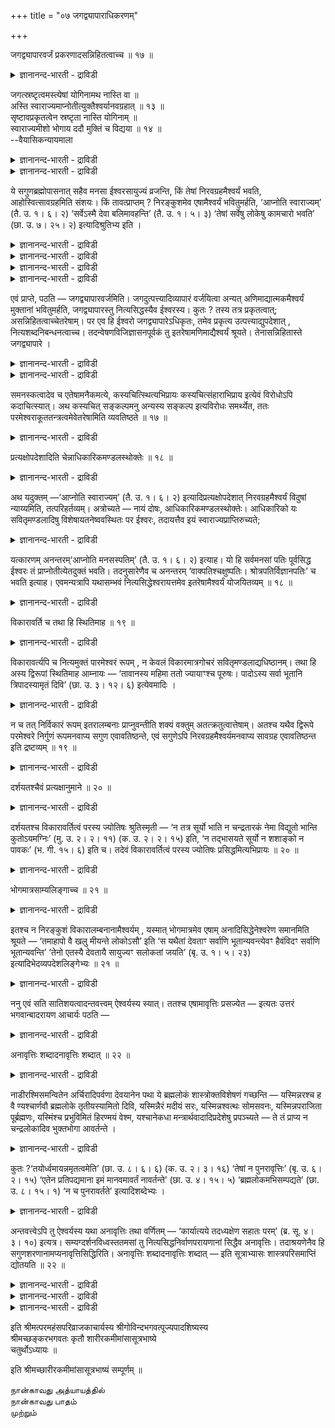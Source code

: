 +++
title = "०७ जगद्व्यापाराधिकरणम्"

+++

जगद्व्यापारवर्जं प्रकरणादसन्निहितत्वाच्च ॥ १७ ॥  
<details><summary>ज्ञानानन्द-भारती - द्राविडी</summary>

जगत्व्याबारवर्जम् प्रगरणादसन्निहिदत्वाच्च ॥ १७ ॥
</details>

जगत्स्रष्टृत्वमस्त्येषां योगिनामथ नास्ति वा ॥  
अस्ति स्वाराज्यमाप्नोतीत्युक्तैश्वर्यानवग्रहात् ॥ १३ ॥  
सृष्टावप्रकृतत्वेन स्रष्टृता नास्ति योगिनाम् ॥  
स्वाराज्यमीशो भोगाय ददौ मुक्तिं च विद्यया ॥ १४ ॥  
--वैयासिकन्यायमाला

<details><summary>ज्ञानानन्द-भारती - द्राविडी</summary>

योगिगळुक्कु उलगप् पडैप्पुत् तॊऴिल् उण्डा ल्लैया ऎऩ्ऱ विसारत्तिल्,
स्वाराज्यत्तैप् पॆऱुगिऱाऩ् ऎऩ्ऱु मुऴुमैयाऩ ईच्वरत् तऩ्मैयैक् कूऱियुळ्ळ
कारणत्तिऩाल् पडैप्पुम् योगिगळुक्कु उण्डु।
</details>

<details><summary>ज्ञानानन्द-भारती - द्राविडी</summary>

स्रुष्टि कालत्तिल् योगियिऩ् इरुत्तले किडैयादाऩदाल् उलगप् पडैप्पु
इवरुक्कु किडैयादु। ईच्वरऩ् योगिगळुक्कु तऩदु सुगबोगङ्गळिल् मट्टुम् पङ्गु
तरुगिऱार्। कडैसियिल् ञाऩमऱिन्दु मुक्तियैयुम् तरुवार्।
</details>

ये सगुणब्रह्मोपासनात् सहैव मनसा ईश्वरसायुज्यं व्रजन्ति, किं तेषां
निरवग्रहमैश्वर्यं भवति, आहोस्वित्सावग्रहमिति संशयः। किं तावत्प्राप्तम्
? निरङ्कुशमेव एषामैश्वर्यं भवितुमर्हति, ‘आप्नोति स्वाराज्यम्’ (तै. उ.
१। ६। २) ‘सर्वेऽस्मै देवा बलिमावहन्ति’ (तै. उ. १। ५। ३) ‘तेषां
सर्वेषु लोकेषु कामचारो भवति’ (छा. उ. ७। २५। २) इत्यादिश्रुतिभ्य इति ।

<details><summary>ज्ञानानन्द-भारती - द्राविडी</summary>

(ईसुवर सायुज्यमडैन्द पिरह्मोबासगर्गळुक्कु उलगैप् पडैक्कुम् तऩ्मै उण्डा,
इल्लैया ऎऩ्ऱु सन्देहम्। ताऩे राजावाग आगिऱाऩ् ऎऩ्ऱु ऎल्लैयऱ्ऱ ऐसुवर्यम्
अवर्गळुक्कु सॊल्लियिरुप् पदाल् उलगैप् पडैक्कुम् सक्तियुम् उण्डु ऎऩ्ऱु
पूर्वबक्षम्।
</details>

<details><summary>ज्ञानानन्द-भारती - द्राविडी</summary>

सुरुदियिल् सिरुष्टियैप्पऱ्ऱिक् कूऱुमिडङ् गळिल् ईसुवरऩैप्पऱ्ऱिये
कूऱियिरुप्पदालुम् उबासगर् कळैप् पऱ्ऱिक् कूऱाददालुम् सिरुष्टि सॆय्वदु
ईसुवरऩ् ताऩ्। उबासगर्गळल्ल। अन्द ईसुवरऩुडैय अरुळाल् ताऩ् इवर्गळुक्कु
ऐसुवर्यम् किडैक्किऱदु पडैप्पु, कात्तल्, अऴित्तल् ऎऩ्ऱगारियङ्गळै पल
उबासगर्गळ् सॆय्य आरम्बित्ताल् अवर्गळुक्कुळ् अबिप्पिराय पेदम् एऱ्पट्टु
ऒरु कारियमुम् नडक्कादु। आदलाल् नित्यराऩ ईसुवरऩ् ऒरुवर्दाऩ् सिरुष्टि
मुदलाऩ कारियङ्गळै सॆय्गिऱार्। उबासगर्गळ् वॆगुगालम् पोगङ्गळै
अऩुबवित्तुविट्टु मुडिविल् ईसऩदु अरुळाल् पिरह्मञाऩम् पॆऱ्ऱु विदेह मुक्ति
अडैगिऱार्गळ्। सन्दिरलोगम् सॆऩ्ऱवर्गळैप्पोल इवर्गळ् पिऱप्पदऱ् काग
इव्वुलगुक्कु तिरुम्बि वरुवदु इल्लै। इव्वुलगि लेये ञाऩम् पॆऱ्ऱवर्गळुक्कु
उडऩे मुक्ति। उबासगर्गळुक्कु पिरह्मलोगम् पोय् पिऩ्ऩाल् मुक्ति ऎऩ्ऱु
सित्तान्दम्।)
</details>

<details><summary>ज्ञानानन्द-भारती - द्राविडी</summary>

सगुण पिरह्मत्तिऩ् उबासऩैयिऩाल् ऎवर्गळ् मऩसुडऩैये ईसुवरऩुडैय सायुज्यत्तै
अडैगि ऱार्गळो, अवर्गळुडैय ईसुवरत् तऩ्मै वरम्बऱ्ऱ ताय् इरुक्कुमा अल्लदु
वरम्बुळ्ळदा? ऎऩ्ऱु संसयम्।
</details>

<details><summary>ज्ञानानन्द-भारती - द्राविडी</summary>

पूर्वक्षम्: ऎदु नियायम् वरम्बऱ्ऱऐसुवर्यम् एऱ्पडुवदुदाऩ् नियायम्
"तऩक्कुत्ताऩे अरसऩायिरुक्कुम् तऩ्मैयै अडैगिऱाऩ्" (तैत्तिरीय। १ ६-२)
“ऎल्ला तेवर्गळुम् इवऩुक्कु पलि कॊण्डु कॊडुक्किऱार्गळ्” (तैत्तिरीय।
१५-३), "अवर्गळुक्कु ऎल्ला लोगङ्गळिलुम् इष्टप्पडि सञ्जारम् उण्डु' (सान्।
VII २५-२ VIII १-६) मुदलाऩ सुरुदिगळिलिरुन्दु, ऎऩ्ऱु।
</details>

एवं प्राप्ते, पठति — जगद्व्यापारवर्जमिति। जगदुत्पत्त्यादिव्यापारं
वर्जयित्वा अन्यत् अणिमाद्यात्मकमैश्वर्यं मुक्तानां भवितुमर्हति,
जगद्व्यापारस्तु नित्यसिद्धस्यैव ईश्वरस्य। कुतः ? तस्य तत्र
प्रकृतत्वात्; असन्निहितत्वाच्चेतरेषाम्। पर एव हि ईश्वरो
जगद्व्यापारेऽधिकृतः, तमेव प्रकृत्य उत्पत्त्याद्युपदेशात् ,
नित्यशब्दनिबन्धनत्वाच्च। तदन्वेषणविजिज्ञासनपूर्वकं तु
इतरेषामणिमाद्यैश्वर्यं श्रूयते। तेनासन्निहितास्ते जगद्व्यापारे ।

<details><summary>ज्ञानानन्द-भारती - द्राविडी</summary>

सित्तान्दम्: इप्पडि वरुम्बोदु सॊल्गिऱार्। "जगत् वियाबारम् नीङ्गलाग”
ऎऩ्ऱु जगत्तिऩ् उत्पत्ति मुदलाऩ वियाबारत्तैत्तविर मऱ्ऱदाऩ अणिमा मुदलाऩ
रूबमायुळ्ळ ऐसुवर्यम् मुक्तर्गळुक्कुम् एऱ्पडक्कूडियदु; जगत् वियाबारमो
नित्यमायिरुक्कुम् ईसुवरऩुक्कुत्ताऩ्।
</details>

<details><summary>ज्ञानानन्द-भारती - द्राविडी</summary>

एऩ्? अवर् पिरगिरुदमायिरुप्पदालुम्, मऱ्ऱवर्गळ् समीबत्तिलिल्लाददिऩालुम्
(पिरगिरुदमिल्लाददिऩालुम्)। जगत् वियाबार विषयत्तिल् मेलायुळ्ळ ईसुवरऩ्दाऩे
मुऩ्ऩाल् ऎडुत्तुच् चॊल्लप्पट्टिरुक्किऱार्। अवरैये आरम्बित्तु स्रुष्टि
मुदलियदु उबदेसिक्कप्पट्टिरुप् पदाल्। नित्यर् ऎऩ्ऱ सप्तम् अवरुक्के
पॊरुन्दुमाऩ तिऩालुम्। अवरैत्तेडि अऱिवदै मुऩ्ऩिट्टुत्ताऩे मऱ्ऱवर्गळुक्कु
अणिमा मुदलाऩ ऐसुवर्यम् सॊल्लप् पडुगिऱदु; अदिऩाल् अवर्गळ् जगत्
वियाबारत्तिल् समीबत्तिलुळ्ळवर्गळिल्लै।
</details>

समनस्कत्वादेव च एतेषामनैकमत्ये, कस्यचित्स्थित्यभिप्रायः
कस्यचित्संहाराभिप्राय इत्येवं विरोधोऽपि कदाचित्स्यात्। अथ कस्यचित्
सङ्कल्पमनु अन्यस्य सङ्कल्प इत्यविरोधः समर्थ्येत, ततः
परमेश्वराकूततन्त्रत्वमेवेतरेषामिति व्यवतिष्ठते ॥ १७ ॥

<details><summary>ज्ञानानन्द-भारती - द्राविडी</summary>

मऩसुडऩ् कूडिऩवर्गळॆऩ्ऱदिऩालेये, अवर्गळुक्कु ऒरे अबिप्रायमिल्लामल् पल
अबिप्राय मेऱ्पडुम्बॊऴुदु ऒरुवरुक्कु जगत्तिऩ् स्तिदियिल् अबिप्पिरायम्,
ऒरुवरुक्कु सम्हारत्तिल् अबिप्पिरायम् ऎऩ्ऱु विरोदम्गूड सिल समयङ्गळिल्
एऱ्पडलाम्। ऒरुव रुडैय सङ्गल्बत्तै अऩुसरित्तु मऱ्ऱवरुडैय सङ्गल्बमॆऩ्बदाल्
विरोदम् इल्लैयेयॆऩ्ऱु समादाऩम् सॊऩ्ऩाल्, अप्पॊऴुदु मेलायुळ्ळ ईसुवरऩुडैय
अबिप्पिरायत्तिऱ्कुट्पट्टु इरुक्कुम् तऩ्मैदाऩ् मऱ्ऱवर्गळुक्कु ऎऩ्बदु
स्तिरमागिऱदु।
</details>

प्रत्यक्षोपदेशादिति चेन्नाधिकारिकमण्डलस्थोक्तेः ॥ १८ ॥  
<details><summary>ज्ञानानन्द-भारती - द्राविडी</summary>

प्रत्यक्षोबदे षादि सेन्नआदिगारिगमण्डलस्तोक्ते: ॥ १८ ॥
</details>

अथ यदुक्तम् —‘आप्नोति स्वाराज्यम्’ (तै. उ. १। ६। २)
इत्यादिप्रत्यक्षोपदेशात् निरवग्रहमैश्वर्यं विदुषां न्याय्यमिति,
तत्परिहर्तव्यम्। अत्रोच्यते — नायं दोषः, आधिकारिकमण्डलस्थोक्तेः।
आधिकारिको यः सवितृमण्डलादिषु विशेषायतनेष्ववस्थितः पर ईश्वरः, तदायत्तैव
इयं स्वाराज्यप्राप्तिरुच्यते;

<details><summary>ज्ञानानन्द-भारती - द्राविडी</summary>

तऩक्कुत्ताऩे अरसऩायिरुक्कुम् तऩ्मैयै अडैगिऱाऩ् (तैत्तिरीय। १६-२) ऎऩ्बदु
मुदलिय नेराऩ उबदेसमिरुप्पदाल् वरम्बिल्लाद ऐसुवर्यम् वित्वाऩ्ग ळुक्कु
एऱ्पडुवदु नियायमॆऩ्ऱु ऎदु सॊल्लप्पट्टदो, अदै परिहरिक्क वेण्डुम्।
अव्विषयत्तिल् सॊल्लप् पडुगिऱदु। "इदु तोषमिल्लै”, आदिगारिग मण्ड लत्तिल्
उळ्ळवर्गळैच् चॊल्वदाल्। अदिगारम् पॆऱ्ऱवराग ऎवर् सूर्यमण्डलम् मुदलाऩ
सिऱन्द स्ताऩङ्गळिल् मेलाऩ ईसुवरराग इरुक्किऱारो, अवरुक्कु अदीऩमागत्ताऩ्
इन्द स्वाराज्य पिराप्ति सॊल्लप्पडुगिऱदु।
</details>

यत्कारणम् अनन्तरम्‘आप्नोति मनसस्पतिम्’ (तै. उ. १। ६। २) इत्याह। यो हि
सर्वमनसां पतिः पूर्वसिद्ध ईश्वरः तं प्राप्नोतीत्येतदुक्तं भवति।
तदनुसारेणैव च अनन्तरम् ‘वाक्पतिश्चक्षुष्पतिः। श्रोत्रपतिर्विज्ञानपतिः’
च भवति इत्याह। एवमन्यत्रापि यथासम्भवं नित्यसिद्धेश्वरायत्तमेव
इतरेषामैश्वर्यं योजयितव्यम् ॥ १८ ॥

<details><summary>ज्ञानानन्द-भारती - द्राविडी</summary>

ऎऩ्ऩ कारणमॆऩ्ऱाल्, अडुत्ताल् पोल् “मऩसिऩ् पदियै अडैगिऱाऩ् (तैत्तिरी १
६-२) ऎऩ्ऱु सॊल्लियिरुक्किऱदु। ऎवर् ऎल्ला मऩस्कळुक्कुम् पदियाय् मुऩ्ऩमेये
ईसुवरऩाग इरुक्किऱारो, अवरै अडै किऱाऩ् ऎऩ्ऱु इदु सॊऩ्ऩदाग आगिऱदु। अदै
अऩुसरित्तेयुम् पिऩ्ऩाल् “वाक्कुक्कुप्पदि, कण्णुक् कुप्पदि,
कादुक्कुप्पदि, पुत्तिक्कु पदियागवुम् आगिऱाऩ्” (तैत्तिरी १ ६-२) ऎऩ्ऱु
सॊल्लियिरुक्किऱदु इव्विदमे मऱ्ऱ इडङ्गळिलुम् नित्य सित्तराऩ ईसुवरऩुक्कु
उट् पट्टुत् ताऩ् मऱ्ऱवर्गळुडैय ऐसुवर्यम् ऎऩ्ऱु ऎप्पडि पॊरुन्दुमो अप्पडि
सोत्तुक्कॊळ्ळ वेण्डियदु।
</details>

विकारावर्ति च तथा हि स्थितिमाह ॥ १९ ॥  
<details><summary>ज्ञानानन्द-भारती - द्राविडी</summary>

विगारावर्त्ति स तदाहि स्तिदिमाह ॥ १९ ॥
</details>

विकारावर्त्यपि च नित्यमुक्तं पारमेश्वरं रूपम् , न केवलं विकारमात्रगोचरं
सवितृमण्डलाद्यधिष्ठानम्। तथा हि अस्य द्विरूपां स्थितिमाह आम्नायः —
‘तावानस्य महिमा ततो ज्यायाꣳश्च पूरुषः। पादोऽस्य सर्वा भूतानि
त्रिपादस्यामृतं दिवि’ (छा. उ. ३। १२। ६) इत्येवमादिः ।

<details><summary>ज्ञानानन्द-भारती - द्राविडी</summary>

नित्यमुक्तमाय् (ऎप्पॊऴुदुम् संसारत्तिऱ्कु उळ्बडाददाय्) विगारत्तिल्
(कार्य पिरबञ्जत्तिल्) इल्लाददायुम् परमेसुवररुडैय स्वरूबम् उण्डु,
विगारङ्गळै मात्तिरम् विषयमायुळ्ळ सूर्यमण्डलम् मुदलाऩ
अदिष्टाऩत्तिलिरुक्कुम् स्वरूबम् मात्तिर मॆऩ्बदिल्लै, अप्पडियल्लवा इरुविद
स्वरूबमा युळ्ळ स्तिदियै वेदम् सॊल्गिऱदु। “अवरुडैय महिमै अव्वळवु। अदऱ्कु
मेलायुळ्ळवरुम् पुरुषर्। ऎल्ला पिराणिगळुम् इवरुडैय काल्बागम् इवरुडैय
मूऩ्ऱुबादङ्गळ् त्युलोगत्तिल्" (सान् III १२-६) ऎऩ्बदु मुदलियदु।
</details>

न च तत् निर्विकारं रूपम् इतरालम्बनाः प्राप्नुवन्तीति शक्यं वक्तुम्
अतत्क्रतुत्वात्तेषाम्। अतश्च यथैव द्विरूपे परमेश्वरे निर्गुणं
रूपमनवाप्य सगुण एवावतिष्ठन्ते, एवं सगुणेऽपि निरवग्रहमैश्वर्यमनवाप्य
सावग्रह एवावतिष्ठन्त इति द्रष्टव्यम् ॥ १९ ॥

<details><summary>ज्ञानानन्द-भारती - द्राविडी</summary>

मऱ्ऱदै अवलम्बिक्किऱवर्गळ् अन्द विगारमऱ्ऱ स्वरूबत्तै अडैगिऱार्गळॆऩ्ऱु
सॊल्वदु सात्य मिल्लै, अवर्गळुक्कु अदिल् ऎण्णमिल्लाददिऩाल्। अदे
कारणत्तिऩाल्, ऎप्पडि इरण्डु स्वरूबमुळ्ळ वराग परमेसुवरऩ् इरुक्कुम्बोदु
निर्गुणरूबत्तै यडैयामल् सगुणत्तिलेये निऩ्ऱु विडुगिऱार्गळो। अप्पडिये
सगुणत्तिलुम्गूड वरम्बऱ्ऱ ऐसुवर्यत्तै अडैयामल् वरम्बिऱ्कुळ्बट्टदिलेये
निऩ्ऱुविडुगि ऱार्गळ् ऎऩ्ऱु अऱियवुम्।
</details>

दर्शयतश्चैवं प्रत्यक्षानुमाने ॥ २० ॥  
<details><summary>ज्ञानानन्द-भारती - द्राविडी</summary>

तर्सयदच्चैवम् प्रत्यक्षाऩुमाऩे ॥ २० ॥
</details>

दर्शयतश्च विकारावर्तित्वं परस्य ज्योतिषः श्रुतिस्मृती — ‘न तत्र सूर्यो
भाति न चन्द्रतारकं नेमा विद्युतो भान्ति कुतोऽयमग्निः’ (मु. उ. २। २।
११) (क. उ. २। २। १५) इति, ‘न तद्भासयते सूर्यो न शशाङ्को न पावकः’ (भ.
गी. १५। ६) इति च। तदेवं विकारावर्तित्वं परस्य ज्योतिषः
प्रसिद्धमित्यभिप्रायः ॥ २० ॥

<details><summary>ज्ञानानन्द-भारती - द्राविडी</summary>

मेलाऩ ज्योदिस्सिऱ्कु विगारङ्गळिल्लाद तऩ्मैयै वेदमुम् स्मिरुदियुम्
काट्टुगिऩ्ऱऩ। ’अदऩ् विषयत्तिल् सूर्यऩ् पिरगासिक्किऱदिल्लै; सन्दिरऩो
नक्षत्तिरङ्गळो पिरगासिक्किऱदिल्ल्ै; इन्द मिऩ्ऩल् पिरगासिक्किऱदिल्लै।
इन्द अक्ऩि ऎप्पडि पिरगासिक्कुम् (कड V १५: सुवेदा VI १४ ; मुण्डग II २-१०)
ऎऩ्ऱुम्; “अदै सूर्यऩ् पिरगासप्पडुत्तादु; सन्दिरऩुम् इल्लै,
अक्ऩियुमिल्लै” (कीदै XV – ६) ऎऩ्ऱुम्, आगैयाल् परमाऩ ज्योदिस्सिऱ्कु
इव्विदमाग विगारङ्गळिलिल् लाद तऩ्मै पिरसित्तम् ऎऩ्ऱु अबिप्पिरायम्।
</details>

भोगमात्रसाम्यलिङ्गाच्च ॥ २१ ॥  
<details><summary>ज्ञानानन्द-भारती - द्राविडी</summary>

पोगमात्रसाम्यलिङ्गाच्च ॥ २१ ॥
</details>

इतश्च न निरङ्कुशं विकारालम्बनानामैश्वर्यम् , यस्मात् भोगमात्रमेव एषाम्
अनादिसिद्धेनेश्वरेण समानमिति श्रूयते — ‘तमाहापो वै खलु मीयन्ते लोकोऽसौ’
इति ‘स यथैतां देवताꣳ सर्वाणि भूतान्यवन्त्येवꣳ हैवंविदꣳ सर्वाणि
भूतान्यवन्ति’ ‘तेनो एतस्यै देवतायै सायुज्यꣳ सलोकतां जयति’ (बृ. उ. १।
५। २३) इत्यादिभेदव्यपदेशलिङ्गेभ्यः ॥ २१ ॥

<details><summary>ज्ञानानन्द-भारती - द्राविडी</summary>

विगारत्तै अवलम्बिक्किऱवर्गळुक्कु वरम्बऱ्ऱ ऐसुवर्यमिल्लैयॆऩ्बदु
इवर्गळुक्कु अनादिसित्तरा युळ्ळ ईसुवरऩोडु पोगत्तिल् मात्तिरम् समाऩमा
यिरुक्कुम् तऩ्मै सॊल्लप्पट्टिरुक्किऱदु ऎऩ्ऱ इन्दक् कारणत्तिऩालुम्
“अवरैप्पार्त्तु (पिरह्मा) सॊल् किऱर् अमिरुदमाऩ जलमल्लवा (ऎऩ्ऩाल्)
पूजिक्कप् पडुगिऱदु। अन्द उलगम् (उऩक्कुम्)”, "ऎप्पडि इन्द तेवदैयै ऎल्ला
पिराणिगळुम् रक्षिक्किऩ्ऱऩवो अप्पडिये इव्विदमऱिन्दवऩै ऎल्ला पिराणिगळुम्
रक्षिक्किऩ्ऱऩ” अदऩाल् इन्द तेवदैयुडऩ् समाऩ माऩ तऩ्मै यैयुम्, समाऩ लोगत्
तऩ्मैयैयुम् जयिक्किऱाऩ्” इदु मुदलाऩ वेऱुबडुवदैक् काट्टुम् लिङ्गङ्गळ्
(अडैयाळङ्गळ्) इरुप्पदिलिरुन्दु।
</details>

ननु एवं सति सातिशयत्वादन्तवत्त्वम् ऐश्वर्यस्य स्यात्। ततश्च
एषामावृत्तिः प्रसज्येत — इत्यतः उत्तरं भगवान्बादरायण आचार्यः पठति —

<details><summary>ज्ञानानन्द-भारती - द्राविडी</summary>

इव्विदमाऩाल् अदऱ्कु मेलुळ्ळ तऩ्मैयिरुप् पदाल् ऐसुवर्यत्तिऱ्कु मुडिवुळ्ळ
तऩ्मै एऱ्पडुमे, अदिऩाल् इवर्गळुक्कु तिरुम्बुवदुम् एऱ्पडुमे? ऎऩ्ऱाल्
अदऱ्काग पगवाऩ् पादरायण आसार्यार् पदिल् सॊल्गिऱार्:-
</details>

अनावृत्तिः शब्दादनावृत्तिः शब्दात् ॥ २२ ॥  
<details><summary>ज्ञानानन्द-भारती - द्राविडी</summary>

अनाविरुत्ति सप्तात् अनाव्रुत्ति सप्तात् ॥ २२ ॥
</details>

नाडीरश्मिसमन्वितेन अर्चिरादिपर्वणा देवयानेन पथा ये ब्रह्मलोकं
शास्त्रोक्तविशेषणं गच्छन्ति — यस्मिन्नरश्च ह वै ण्यश्चार्णवौ ब्रह्मलोके
तृतीयस्यामितो दिवि, यस्मिन्नैरं मदीयं सरः, यस्मिन्नश्वत्थः सोमसवनः,
यस्मिन्नपराजिता पूर्ब्रह्मणः, यस्मिंश्च प्रभुविमितं हिरण्मयं वेश्म,
यश्चानेकधा मन्त्रार्थवादादिप्रदेशेषु प्रपञ्च्यते — ते तं प्राप्य न
चन्द्रलोकादिव भुक्तभोगा आवर्तन्ते ।

<details><summary>ज्ञानानन्द-भारती - द्राविडी</summary>

नाडी किरणत्तुडऩ् कूडिय अर्च्चिस् मुदलिय कॆडुक्कळैयुडैय
तेवयाऩमागिऱमार्क्कम् वऴियाग ऎवर्गळ् सास्तिरत्तिल् सॊल्लियिरुक्कुम्
विसेषणङ्ग ळुडऩ् कूडिय पिरह्मलोगत्तैयडैगिऱार्गळो, इङ्गिरुन्दु मूऩ्ऱावदाऩ
त्युलोगत्तिलुळ्ळ ऎन्द पिरह्मलोगत्तिल् अरम् ऎऩ्ऱुम् ण्यम् ऎऩ्ऱुम् इरण्डु
समुत्तिरङ्गळ् इरुक्किऩ्ऱऩवो, ऎदिल् अऩ्ऩमयमायुम् मदत्तै कॊडुप्पदायुमुळ्ळ
सरस् इरुक्किऱदो, ऎदिल् अमिरुदत्तै वर्षिक्कुम् असुवत्त विरुक्षमिरुक्किऱदो
ऎदिल् वेऱु ऎवरालुम् जयिक्कप् पडाददाग पिरह्माविऩ् नगरम् इरुक्किऱदो, ऎदिल्
अदऩ् यजमाऩऩिऩालेये निर्माऩम् सॆय्यप्पट्ट तङ्ग मयमाऩ माळिगै इरुक्किऱदो,
ऎदु मन्दिरङ्गळिलुम् अर्त्तवादङ्गळिलुम् मऱ्ऱइडङ्गळिलुम् विस्तारमाग
वर्णिक्कप् पट्टिरुक्किऱदो। अन्द पिरह्मलोगत्तै अवर्गळ् अडैन्दु
सन्दिरलोगत्तिलिरुन्ददुबोल् पोगत्तै अऩुबवित्तुविट्टु तिरुम्बुवदिल्लै।
</details>

कुतः ?‘तयोर्ध्वमायन्नमृतत्वमेति’ (छा. उ. ८। ६। ६) (क. उ. २। ३। १६)
‘तेषां न पुनरावृत्तिः’ (बृ. उ. ६। २। १५) ‘एतेन प्रतिपद्यमाना इमं
मानवमावर्तं नावर्तन्ते’ (छा. उ. ४। १५। ५) ‘ब्रह्मलोकमभिसम्पद्यते’ (छा.
उ. ८। १५। १) ‘न च पुनरावर्तते’ इत्यादिशब्देभ्यः ।

<details><summary>ज्ञानानन्द-भारती - द्राविडी</summary>

एऩ् (तिरुम्बुवदिल्लै)? “अदुवऴियाग मेले पोगिऱवऩ् मरणमऱ्ऱदऩ्मैयै
अडैगिऱाऩ्” (सान्। VIII ६ - ६; कडVI-१६) "अवर्गळुक्कु तिरुम्बुदल् किडैयादु
(पिरुहत् VI२-१५) इदुवऴियाग पोगिऱवर्गळ् इन्द मनु सम्बन्दमाऩ सुऴलुक्कु
तिरुम्बिवरुवदिल्लै” “(सान् IV १५-६) पिरह्मलोगत्तै अडैन्दु विडुगिऱाऩ्
(सान् VIII-१५-१), तिरुम्बि वरुवदे किडैयादु" (VIII १५-१), ऎऩ्बदु मुदलाऩ
सप्तङ्गळिऩाल्।
</details>

अन्तवत्त्वेऽपि तु ऐश्वर्यस्य यथा अनावृत्तिः तथा वर्णितम् — ‘कार्यात्यये
तदध्यक्षेण सहातः परम्’ (ब्र. सू. ४। ३। १०) इत्यत्र।
सम्यग्दर्शनविध्वस्ततमसां तु नित्यसिद्धनिर्वाणपरायणानां सिद्धैव
अनावृत्तिः। तदाश्रयणेनैव हि सगुणशरणानामप्यनावृत्तिसिद्धिरिति।
अनावृत्तिः शब्दादनावृत्तिः शब्दात् — इति सूत्राभ्यासः शास्त्रपरिसमाप्तिं
द्योतयति ॥ २२ ॥

<details><summary>ज्ञानानन्द-भारती - द्राविडी</summary>

ऐसुवर्यत्तिऱ्कु मुडिवुळ्ळ तऩ्मैयिरुन्द पोदि लुम् कूड ऎप्पडि
तिरुम्बिवरुवदिल्लैयो अप्पडिये वर्णिक्कप्पट्टिरुक्किऱदु, “कार्यत्तिऩ्
(पिरह्मलोगत् तिऩ्) मुडिविल् अदऩ् अत्यक्षरुडऩ् कूडवे अदिलिरुन्दु परत्तै"
पिरह्मसूत्रम् (IV-३-१०) ऎऩ्ऱ विडत्तिल् वर्णिक्कप्पट्टिरुक्किऱदु।
</details>

<details><summary>ज्ञानानन्द-भारती - द्राविडी</summary>

नल्ल अऱिविऩाल् अवित्यै विलगिय, नित्य सित् तमाऩ मोक्षत्तैये
उत्तमगदियायुळ्ळवर्गळुक्को तिरुम्बि वरुदिल्लैयॆऩ्बदु एऱ्पट्टदे अदैयॊट्
टित्ताऩेयल्लवा सगुणबिरह्मत्तै सरणमडैगिऱ वर्गळुक्कुम्गूड
तिरुम्बिवरामलिरुप्पदिऩ् सित्ति।
</details>

<details><summary>ज्ञानानन्द-भारती - द्राविडी</summary>

"तिरुम्बुवदिल्लै सप्तमिरुप्पदाल्, तिरुम्बुव तिल्लै सप्तमिरुप्पदाल्"
ऎऩ्ऱु सूत्तिरत्तै तिरुम्बच् चॊल्लियिरुप्पदु सास्तिरत्तिऩ् समाप्तियैक्
काट्टुगिऱदु।
</details>

इति श्रीमत्परमहंसपरिव्राजकाचार्यस्य श्रीगोविन्दभगवत्पूज्यपादशिष्यस्य  
श्रीमच्छङ्करभगवतः कृतौ शारीरकमीमांसासूत्रभाष्ये  
चतुर्थोऽध्यायः ॥

इति श्रीमच्छारीरकमीमांसासूत्रभाष्यं सम्पूर्णम् ॥

நான்காவது அத்யாயத்தில்  
நான்காவது பாதம்  
முற்றும்